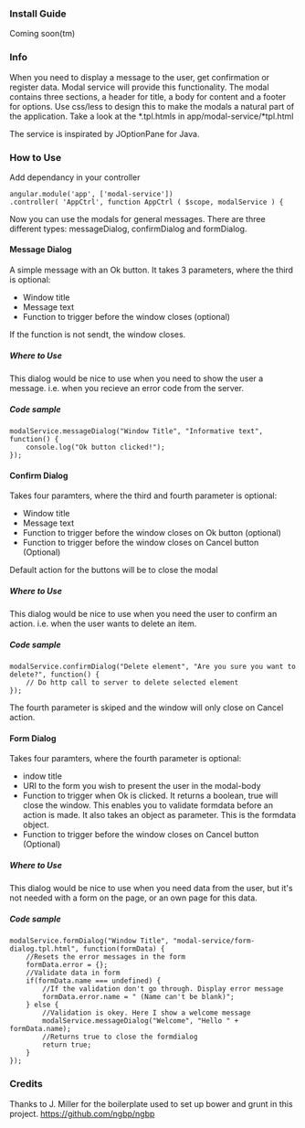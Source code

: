 ### Install Guide

Coming soon(tm)

### Info

When you need to display a message to the user, get confirmation or register data. Modal service will provide this functionality. The modal contains three sections, a header for title, a body for content and a footer for options. Use css/less to design this to make the modals a natural part of the application. Take a look at the *.tpl.htmls in app/modal-service/*tpl.html

The service is inspirated by JOptionPane for Java.

### How to Use

Add dependancy in your controller

    angular.module('app', ['modal-service'])
    .controller( 'AppCtrl', function AppCtrl ( $scope, modalService ) {

Now you can use the modals for general messages. There are three different types: messageDialog, confirmDialog and formDialog.

#### Message Dialog

A simple message with an Ok button. It takes 3 parameters, where the third is optional:
- Window title
- Message text
- Function to trigger before the window closes (optional)

If the function is not sendt, the window closes.

##### Where to Use

This dialog would be nice to use when you need to show the user a message. i.e. when you recieve an error code from the server.

##### Code sample

    modalService.messageDialog("Window Title", "Informative text", function() {
		console.log("Ok button clicked!");
	});

#### Confirm Dialog

Takes four paramters, where the third and fourth parameter is optional:
- Window title
- Message text
- Function to trigger before the window closes on Ok button (optional)
- Function to trigger before the window closes on Cancel button (Optional)

Default action for the buttons will be to close the modal

##### Where to Use

This dialog would be nice to use when you need the user to confirm an action. i.e. when the user wants to delete an item.

##### Code sample

	modalService.confirmDialog("Delete element", "Are you sure you want to delete?", function() {
		// Do http call to server to delete selected element
	});

The fourth parameter is skiped and the window will only close on Cancel action.

#### Form Dialog

Takes four paramters, where the fourth parameter is optional:
- indow title
- URI to the form you wish to present the user in the modal-body
- Function to trigger when Ok is clicked. It returns a boolean, true will close the window. This enables you to validate formdata before an action is made. It also takes an object as parameter. This is the formdata object.
- Function to trigger before the window closes on Cancel button (Optional)

##### Where to Use

This dialog would be nice to use when you need data from the user, but it's not needed with a form on the page, or an own page for this data.

##### Code sample

    modalService.formDialog("Window Title", "modal-service/form-dialog.tpl.html", function(formData) {
    	//Resets the error messages in the form
		formData.error = {};
		//Validate data in form
		if(formData.name === undefined) {
			//If the validation don't go through. Display error message
			formData.error.name = " (Name can't be blank)";
		} else {
			//Validation is okey. Here I show a welcome message
			modalService.messageDialog("Welcome", "Hello " + formData.name);
			//Returns true to close the formdialog
			return true;
		}
	});

### Credits

Thanks to J. Miller for the boilerplate used to set up bower and grunt in this project.
https://github.com/ngbp/ngbp